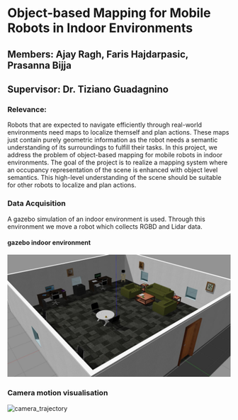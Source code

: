 # Object-based Mapping for Mobile Robots in Indoor Environments

## Members: Ajay Ragh, Faris Hajdarpasic, Prasanna Bijja

## Supervisor: Dr. Tiziano Guadagnino

### Relevance:

Robots that are expected to navigate efficiently through real-world environments need maps to localize themself and plan actions. These maps just contain purely geometric information as the robot needs a semantic understanding of its surroundings to fulfill their tasks. In this project, we address the problem of
object-based mapping for mobile robots in indoor environments. The goal of the project is to realize a mapping system where an occupancy representation of the scene is enhanced with object level semantics. This high-level understanding of the scene should be suitable for other robots to localize and plan actions.

### Data Acquisition
A gazebo simulation of an indoor environment is used. Through this environment we move a robot which collects RGBD and Lidar data.

#### gazebo indoor environment
![gazebo_world](images/office_small.jpg "camera motion")

### Camera motion visualisation
![camera_trajectory](images/camera_motion.gif "camera motion")
